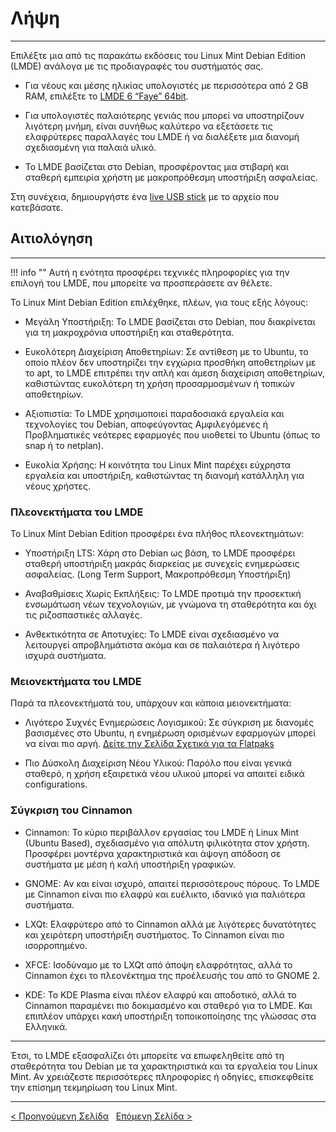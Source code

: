 # Λήψη
<hr/>

Επιλέξτε μια από τις παρακάτω εκδόσεις του Linux Mint Debian Edition (LMDE) ανάλογα με τις προδιαγραφές του συστήματός σας.

- Για νέους και μέσης ηλικίας υπολογιστές με περισσότερα από 2 GB RAM, επιλέξτε το [LMDE 6 “Faye” 64bit](http://ftp.otenet.gr/linux/linuxmint/debian/lmde-6-cinnamon-64bit.iso).

- Για υπολογιστές παλαιότερης γενιάς που μπορεί να υποστηρίζουν λιγότερη μνήμη, είναι συνήθως καλύτερο να εξετάσετε τις ελαφρύτερες παραλλαγές του LMDE ή να διαλέξετε μια διανομή σχεδιασμένη για παλαιά υλικό.

- Το LMDE βασίζεται στο Debian, προσφέροντας μια στιβαρή και σταθερή εμπειρία χρήστη με μακροπρόθεσμη υποστήριξη ασφαλείας.

Στη συνέχεια, δημιουργήστε ένα [live USB stick](liveusb.md) με το αρχείο που κατεβάσατε.

## Αιτιολόγηση
<hr/>

!!! info ""
    Αυτή η ενότητα προσφέρει τεχνικές πληροφορίες για την επιλογή του LMDE, που μπορείτε να προσπεράσετε αν θέλετε.

Το Linux Mint Debian Edition επιλέχθηκε, πλέων, για τους εξής λόγους:

- Μεγάλη Υποστήριξη: Το LMDE βασίζεται στο Debian, που διακρίνεται για τη μακροχρόνια υποστήριξη και σταθερότητα.

- Ευκολότερη Διαχείριση Αποθετηρίων: Σε αντίθεση με το Ubuntu, το οποίο πλέον δεν υποστηρίζει την εγχώρια προσθήκη αποθετηρίων με το apt, το LMDE επιτρέπει την απλή και άμεση διαχείριση αποθετηρίων, καθιστώντας ευκολότερη τη χρήση προσαρμοσμένων ή τοπικών αποθετηρίων.

- Αξιοπιστία: Το LMDE χρησιμοποιεί παραδοσιακά εργαλεία και τεχνολογίες του Debian, αποφεύγοντας Αμφιλεγόμενες ή Προβληματικές νεότερες εφαρμογές που υιοθετεί το Ubuntu (όπως το snap ή το netplan).

- Ευκολία Χρήσης: Η κοινότητα του Linux Mint παρέχει εύχρηστα εργαλεία και υποστήριξη, καθιστώντας τη διανομή κατάλληλη για νέους χρήστες.

### Πλεονεκτήματα του LMDE

Το Linux Mint Debian Edition προσφέρει ένα πλήθος πλεονεκτημάτων:

- Υποστήριξη LTS: Χάρη στο Debian ως βάση, το LMDE προσφέρει σταθερή υποστήριξη μακράς διαρκείας με συνεχείς ενημερώσεις ασφαλείας. (Long Term Support, Μακροπρόθεσμη Υποστήριξη)

- Αναβαθμίσεις Xωρίς Eκπλήξεις: Το LMDE προτιμά την προσεκτική ενσωμάτωση νέων τεχνολογιών, με γνώμονα τη σταθερότητα και όχι τις ριζοσπαστικές αλλαγές.

- Ανθεκτικότητα σε Aποτυχίες: Το LMDE είναι σχεδιασμένο να λειτουργεί απροβλημάτιστα ακόμα και σε παλαιότερα ή λιγότερο ισχυρά συστήματα.

### Μειονεκτήματα του LMDE

Παρά τα πλεονεκτήματά του, υπάρχουν και κάποια μειονεκτήματα:

- Λιγότερο Συχνές Ενημερώσεις Λογισμικού: Σε σύγκριση με διανομές βασισμένες στο Ubuntu, η ενημέρωση ορισμένων εφαρμογών μπορεί να είναι πιο αργή. [Δείτε την Σελίδα Σχετικά για τα Flatpaks](notyet.md)

- Πιο Δύσκολη Διαχείριση Νέου Υλικού: Παρόλο που είναι γενικά σταθερό, η χρήση εξαιρετικά νέου υλικού μπορεί να απαιτεί ειδικά configurations.

### Σύγκριση του Cinnamon

- Cinnamon: Το κύριο περιβάλλον εργασίας του LMDE ή Linux Mint (Ubuntu Based), σχεδιασμένο για απόλυτη φιλικότητα στον χρήστη. Προσφέρει μοντέρνα χαρακτηριστικά και άψογη απόδοση σε συστήματα με μέση ή καλή υποστήριξη γραφικών.

- GNOME: Αν και είναι ισχυρό, απαιτεί περισσότερους πόρους. Το LMDE με Cinnamon είναι πιο ελαφρύ και ευέλικτο, ιδανικό για παλιότερα συστήματα.

- LXQt: Ελαφρύτερο από το Cinnamon αλλά με λιγότερες δυνατότητες και χειρότερη υποστήριξη συστήματος. Το Cinnamon είναι πιο ισορροπημένο.

- XFCE: Ισοδύναμο με το LXQt από άποψη ελαφρότητας, αλλά το Cinnamon έχει το πλεονέκτημα της προέλευσής του από το GNOME 2.

- KDE: Το KDE Plasma είναι πλέον ελαφρύ και αποδοτικό, αλλά το Cinnamon παραμένει πιο δοκιμασμένο και σταθερό για το LMDE. Και επιπλέον υπάρχει κακή υποστήριξη τοποικοποίησης της γλώσσας στα Ελληνικά.

<hr/>

Έτσι, το LMDE εξασφαλίζει ότι μπορείτε να επωφεληθείτε από τη σταθερότητα του Debian με τα χαρακτηριστικά και τα εργαλεία του Linux Mint. Αν χρειάζεστε περισσότερες πληροφορίες ή οδηγίες, επισκεφθείτε την επίσημη τεκμηρίωση του Linux Mint.

<hr/>

[< Προηγούμενη Σελίδα](index.md) &nbsp; [Επόμενη Σελίδα >](liveusb.md)